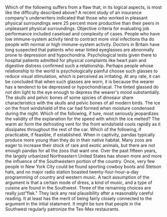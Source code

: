  Which of the following suffers from a flaw that, in its logical aspects, is most like the difficulty described above?
 A recent study of an insurance company's underwriters indicated that those who worked in pleasant physical surroundings were 25 percent more productive than their peers in unpleasant physical surroundings.
 Objective criteria for evaluating job performance included caseload and complexity of cases.
 People who have low immune-system activity tend to contract more viral infections tha do people with normal or high immune-system activity.
 Doctors in Britain have long suspected that patients who wear tinted eyeglasses are abnormally prone to depression and hypochondria.
 Psychological tests given there to hospital patients admitted for physical complaints like heart pain and digestive distress confirmed such a relationship.
 Perhaps people whose relationship to the world is psychologically painful choose such glasses to reduce visual stimulation, which is perceived as irritating.
 At any rate, it can be concluded that when such glasses are worn, it is because the wearer has a tendenct to be depressed or hypochondriacal.
 The tinted glassed do not dim light to the eye enough to depress the wearer's mood substantially.
 The skulls and pelvic bones of some spicies of dinosaur share characteristics with the skulls and pelvic bones of all modern birds.
 The ice on the front windshield of the car had formed when moisture condensed during the night.
 Which of the following, if ture, most seriously jeopardizes the validity of the explanation for the speed with which  the ice melted?
 The warm air form the defrosting vent for the front windshield cools rapidly as it dissipates throughout the rest of the car.
 Which of the following, if practicable, if feasible, if established.
 When in captivity, pandas typically produce more young than they do in their native habitat.
 Many zoos are eager to increase their stock of rare and exotic animals, but there are not enough pandas for all the zoos that want one.
 Over the past fifteen years, the largely urbanized Northeastern United States has shown more and more the influence of the Southwestern portion of the country.
 Once, very few people in New York City could be found sporting cowboy boots and Stetson hats, and no major radio station boasted twenty-four-hour-a-day programming of country and western music.
 A tacit assumption of the argument is that a certain mode of dress, a kind of music, and a type of cuisine are found in the Southwest.
 Three of the remaining choices are really just"flak." They lack any real plausibility after a reasonably careful reading.
 It at least has the merit of being fairly closely connected to the argument in the intial statement.
 It might be ture that people in the Southwest regularly patronize the Tex-Mex restaurants.
 
